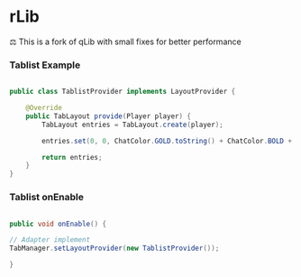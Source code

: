# rLib
 ⚖️ This is a fork of qLib with small fixes for better performance




### Tablist Example

```java

public class TablistProvider implements LayoutProvider {

    @Override
    public TabLayout provide(Player player) {
        TabLayout entries = TabLayout.create(player);

        entries.set(0, 0, ChatColor.GOLD.toString() + ChatColor.BOLD + "Test");

        return entries;
    }
}

```

### Tablist onEnable

```java

public void onEnable() {

// Adapter implement
TabManager.setLayoutProvider(new TablistProvider());

}

```

